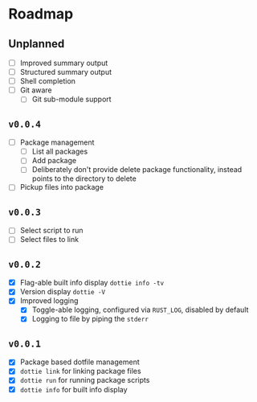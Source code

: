 # Roadmap

## Unplanned

- [ ] Improved summary output
- [ ] Structured summary output
- [ ] Shell completion
- [ ] Git aware
  - [ ] Git sub-module support

## `v0.0.4`

- [ ] Package management
  - [ ] List all packages
  - [ ] Add package
  - [ ] Deliberately don't provide delete package functionality, instead points
        to the directory to delete
- [ ] Pickup files into package

## `v0.0.3`

- [ ] Select script to run
- [ ] Select files to link

## `v0.0.2`

- [x] Flag-able built info display `dottie info -tv`
- [x] Version display `dottie -V`
- [x] Improved logging
  - [x] Toggle-able logging, configured via `RUST_LOG`, disabled by default
  - [x] Logging to file by piping the `stderr`

## `v0.0.1`

- [x] Package based dotfile management
- [x] `dottie link` for linking package files
- [x] `dottie run` for running package scripts
- [x] `dottie info` for built info display
